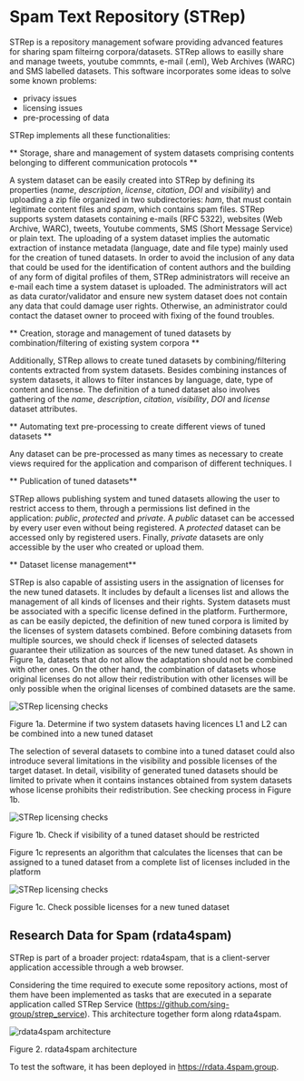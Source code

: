 # Spam Text Repository (STRep)
STRep is a repository management sofware providing advanced features for sharing spam filteirng corpora/datasets. STRep allows to easilly share and manage tweets, youtube commnts, e-mail (.eml), Web Archives (WARC) and SMS labelled datasets. This software incorporates some ideas to solve some known problems:
* privacy issues
* licensing issues
* pre-processing of data

STRep implements all these functionalities:

** Storage, share and management of system datasets comprising contents belonging to different communication protocols **

A system dataset can be easily created into STRep by defining its properties (*name*, *description*, *license*, *citation*, *DOI* and *visibility*) and uploading a zip file organized in two subdirectories: *ham*, that must contain legitimate content files and *spam*, which contains spam files. STRep supports system datasets containing e-mails (RFC 5322), websites (Web Archive, WARC), tweets, Youtube comments, SMS (Short Message Service) or plain text. The uploading of a system dataset implies the automatic extraction of instance metadata (language, date and file type) mainly used for the creation of tuned datasets. In order to avoid the inclusion of any data that could be used for the identification of content authors and the building of any form of digital profiles of them, STRep administrators will receive an e-mail each time a system dataset is uploaded. The administrators will act as data curator/validator and ensure new system dataset does not contain any data that could damage user rights. Otherwise, an administrator could contact the dataset owner to proceed with fixing of the found troubles.

** Creation, storage and management of tuned datasets by combination/filtering of existing system corpora **

Additionally, STRep allows to create tuned datasets by combining/filtering contents extracted from system datasets. Besides combining instances of system datasets, it allows to filter instances by language, date, type of content and license. The definition of a tuned dataset also involves gathering of the *name*, *description*, *citation*, *visibility*, *DOI* and *license* dataset attributes.

** Automating text pre-processing to create different views of tuned datasets **

Any dataset can be pre-processed as many times as necessary to create views required for the application and comparison of different techniques. I

** Publication of tuned datasets**

STRep allows publishing system and tuned datasets allowing the user to restrict access to them, through a permissions list defined in the application: *public*, *protected* and *private*. A *public* dataset can be accessed by every user even without being registered. A *protected* dataset can be accessed only by registered users. Finally, *private* datasets are only accessible by the user who created or upload them.

** Dataset license management**

STRep is also capable of assisting users in the assignation of licenses for the new tuned datasets. It includes by default a licenses list and allows the management of all kinds of licenses and their rights. System datasets must be associated with a specific license defined in the platform. Furthermore, as can be easily depicted, the definition of new tuned corpora is limited by the licenses of system datasets combined. Before combining datasets from multiple sources, we should check if licenses of selected datasets guarantee their utilization as sources of the new tuned dataset. As shown in Figure 1a, datasets that do not allow the adaptation should not be combined with other ones. On the other hand, the combination of datasets whose original licenses do not allow their redistribution with other licenses will be only possible when the original licenses of combined datasets are the same. 

![STRep licensing checks](https://moncho.mdez-reboredo.info/imgstrep/Figure1a.png)

Figure 1a. Determine if two system datasets having licences L1 and L2 can be combined into a new tuned dataset

The selection of several datasets to combine into a tuned dataset could also introduce several limitations in the visibility and possible licenses of the target dataset. In detail, visibility of generated tuned datasets should be limited to private when it contains instances obtained from system datasets whose license prohibits their redistribution. See checking process in Figure 1b.


![STRep licensing checks](https://moncho.mdez-reboredo.info/imgstrep/Figure1b.png)

Figure 1b. Check if visibility of a tuned dataset should be restricted


Figure 1c represents an algorithm that calculates the licenses that can be assigned to a tuned dataset from a complete list of licenses included in the platform

![STRep licensing checks](https://moncho.mdez-reboredo.info/imgstrep/Figure1c.png)

Figure 1c. Check possible licenses for a new tuned dataset



## Research Data for Spam (rdata4spam)

STRep is part of a broader project: rdata4spam, that is a client-server application accessible through a web browser. 

Considering the time required to execute some repository actions, most of them have been implemented as tasks that are executed in a separate application called STRep Service (https://github.com/sing-group/strep_service). This architecture together form along rdata4spam.

![rdata4spam architecture](https://moncho.mdez-reboredo.info/imgstrep/Figure2.png)

Figure 2. rdata4spam architecture

To test the software, it has been deployed in https://rdata.4spam.group.
